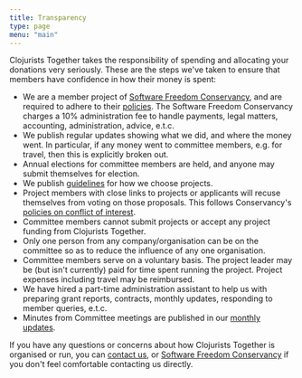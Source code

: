 ```yaml
---
title: Transparency
type: page
menu: "main"
---
```


Clojurists Together takes the responsibility of spending and allocating your donations very seriously. These are the steps we've taken to ensure that members have confidence in how their money is spent:

* We are a member project of [Software Freedom Conservancy](https://sfconservancy.org), and are required to adhere to their [policies](https://github.com/conservancy/policies). The Software Freedom Conservancy charges a 10% administration fee to handle payments, legal matters, accounting, administration, advice, e.t.c.
* We publish regular updates showing what we did, and where the money went. In particular, if any money went to committee members, e.g. for travel, then this is explicitly broken out.
* Annual elections for committee members are held, and anyone may submit themselves for election.
* We publish [guidelines](/open-source) for how we choose projects.
* Project members with close links to projects or applicants will recuse themselves from voting on those proposals. This follows Conservancy's [policies on conflict of interest](https://github.com/conservancy/policies/blob/master/Conflicts/conflict-of-interest-policy.txt).
* Committee members cannot submit projects or accept any project funding from Clojurists Together.
* Only one person from any company/organisation can be on the committee so as to reduce the influence of any one organisation.
* Committee members serve on a voluntary basis. The project leader may be (but isn't currently) paid for time spent running the project. Project expenses including travel may be reimbursed.
* We have hired a part-time administration assistant to help us with preparing grant reports, contracts, monthly updates, responding to member queries, e.t.c.
* Minutes from Committee meetings are published in our [monthly updates](/news/).

If you have any questions or concerns about how Clojurists Together is organised or run, you can [contact us](/contact), or [Software Freedom Conservancy](https://sfconservancy.org/about/contact/) if you don't feel comfortable contacting us directly.
